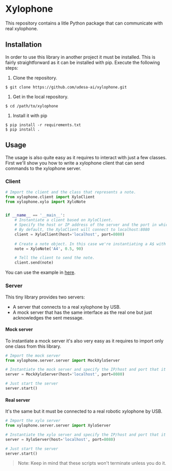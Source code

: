# Xylophone

This repository contains a litle Python package that can communicate with real xylophone.

## Installation

In order to use this library in another project it must be installed.
This is fairly straightforward as it can be installed with pip.
Execute the following steps:

1. Clone the repository.

```shell
$ git clone https://github.com/udesa-ai/xylophone.git
```

1. Get in the local repository.

```shell
$ cd /path/to/xylophone
```

1. Install it with pip

```shell
$ pip install -r requirements.txt
$ pip install .
```

## Usage

The usage is also quite easy as it requires to interact with just a few classes.
First we'll show you how to write a xylophone client that can send commands to the xylophone server.

### Client

```python
# Import the client and the class that represents a note.
from xylophone.client import XyloClient
from xylophone.xylo import XyloNote


if __name__ == '__main__':
    # Instantiate a client based on XyloClient.
    # Specify the host or IP address of the server and the port in which it's listening.
    # By default, the XyloClient will connect to localhost:8080
    client = XyloClient(host='localhost', port=8080)
    
    # Create a note object. In this case we're instantiating a A$ with 0.5 start time and 90 velocity.
    note = XyloNote('A4', 0.5, 90)

    # Tell the client to send the note.
    client.send(note)
```

You can use the example in [here](examples/xilo_client.py).

### Server

This tiny library provides two servers:

- A server that connects to a real xylophone by USB.
- A mock server that has the same interface as the real one but just acknowledges the sent message.

#### Mock server

To instantiate a mock server it's also very easy as it requires to import only one class from this library.

```python
# Import the mock server
from xylophone.server.server import MockXyloServer

# Instantiate the mock server and specify the IP/host and port that it's going to be using.
server = MockXyloServer(host='localhost', port=8080)

# Just start the server
server.start()
```

#### Real server

It's the same but it must be connected to a real robotic xylophone by USB.

```python
# Import the xylo server
from xylophone.server.server import XyloServer

# Instantiate the xylo server and specify the IP/host and port that it's going to be using.
server = XyloServer(host='localhost', port=8080)

# Just start the server
server.start()
```

> Note: Keep in mind that these scripts won't terminate unless you do it.

